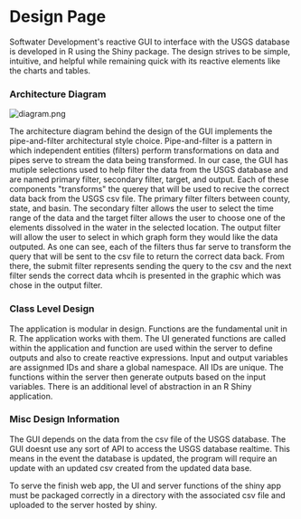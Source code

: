 # Design Page
Softwater Development's reactive GUI to interface with the USGS database is developed in R using the Shiny package. The design strives to be simple, intuitive, and helpful while remaining quick with its reactive elements like the charts and tables.

### Architecture Diagram
![diagram.png](https://cdn.discordapp.com/attachments/750087437182828619/772670263157325824/Diagram.PNG)

The architecture diagram behind the design of the GUI implements the pipe-and-filter architectural style choice. Pipe-and-filter is a pattern in which independent entities (filters) perform transformations on data and pipes serve to stream the data being transformed. In our case, the GUI has mutiple selections used to help filter the data from the USGS database and are named primary filter, secondary filter, target, and output. Each of these components "transforms" the querey that will be used to recive the correct data back from the USGS csv file. The primary filter filters between county, state, and basin. The secondary filter allows the user to select the time range of the data and the target filter allows the user to choose one of the elements dissolved in the water in the selected location. The output filter will allow the user to select in which graph form they would like the data outputed. As one can see, each of the filters thus far serve to transform the query that will be sent to the csv file to return the correct data back. From there, the submit filter represents sending the query to the csv and the next filter sends the correct data whcih is presented in the graphic which was chose in the output filter.

### Class Level Design
The application is modular in design.  Functions are the fundamental unit in R.  The application works with them.  The UI generated functions are called within the application and function are used within the server to define outputs and also to create reactive expressions.  Input and output variables are assignmed IDs and share a global namespace.  All IDs are unique.  The functions within the server then generate outputs based on the input variables.  There is an additional level of abstraction in an R Shiny application.

### Misc Design Information
The GUI depends on the data from the csv file of the USGS database. The GUI doesnt use any sort of API to access the USGS database realtime. This means in the event the database is updated, the program will require an update with an updated csv created from the updated data base.

To serve the finish web app, the UI and server functions of the shiny app must be packaged correctly in a directory with the associated csv file and uploaded to the server hosted by shiny.
